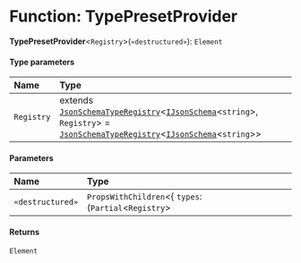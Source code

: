 # Function: TypePresetProvider

**TypePresetProvider**<`Registry`>(`«destructured»`): `Element`

#### Type parameters

| Name | Type |
| :------ | :------ |
| `Registry` | extends [`JsonSchemaTypeRegistry`](/auto-docs/type-editor/interfaces/JsonSchemaTypeRegistry.md)<[`IJsonSchema`](/auto-docs/type-editor/interfaces/IJsonSchema.md)<`string`>, `Registry`> = [`JsonSchemaTypeRegistry`](/auto-docs/type-editor/interfaces/JsonSchemaTypeRegistry.md)<[`IJsonSchema`](/auto-docs/type-editor/interfaces/IJsonSchema.md)<`string`>> |

#### Parameters

| Name | Type |
| :------ | :------ |
| `«destructured»` | `PropsWithChildren`<{ `types`: (`Partial`<`Registry`> | [`TypeRegistryCreator`](/auto-docs/type-editor/types/TypeRegistryCreator.md)<[`IJsonSchema`](/auto-docs/type-editor/interfaces/IJsonSchema.md)<`string`>, `Registry`, [`JsonSchemaTypeManager`](/auto-docs/type-editor/classes/JsonSchemaTypeManager.md)<[`IJsonSchema`](/auto-docs/type-editor/interfaces/IJsonSchema.md)<`string`>, `Registry`>>)\[]  }> |

#### Returns

`Element`
